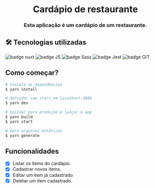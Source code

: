 <h1 align="center">
	 Cardápio de restaurante
</h1>
<h3 align="center">
	Esta aplicação é um cardápio de um restaurante.
</h3>

## 🛠️ Tecnologias utilizadas
<p> 
	<img src="https://img.shields.io/badge/nuxt.js-00C58E?style=for-the-badge&logo=nuxtdotjs&logoColor=white" alt="badge nuxt">
	<img src="https://img.shields.io/badge/JavaScript-323330?style=for-the-badge&logo=javascript&logoColor=F7DF1E" alt="badge JS">
	<img src="https://img.shields.io/badge/Sass-CC6699?style=for-the-badge&logo=sass&logoColor=white" alt="badge Sass">
	<img src="https://img.shields.io/badge/Jest-C21325?style=for-the-badge&logo=jest&logoColor=white" alt="badge Jest">
	<img src="https://img.shields.io/badge/GIT-E44C30?style=for-the-badge&logo=git&logoColor=white" alt="badge GIT">
</p>

## Como começar?

```bash
# Instala as dependências
$ yarn install

# Servidor com start em localhost:3000
$ yarn dev

# buildar para produção e lançar o app
$ yarn build
$ yarn start

# Gera arquivos estáticos
$ yarn generate
```
## Funcionalidades
- [x]  Listar os items do cardápio.
- [x]  Cadastrar novos items.
- [x]  Editar um item já cadastrado
- [x]  Deletar um item cadastrado.
